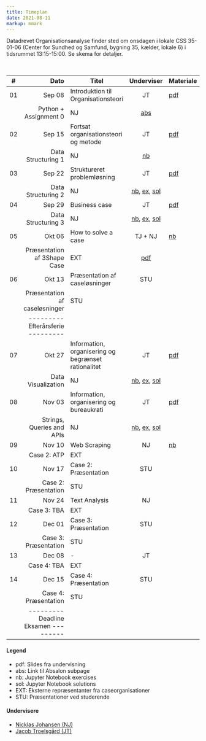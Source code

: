 ```yaml
---
title: Timeplan
date: 2021-08-11
markup: mmark
---
```



Datadrevet Organisationsanalyse finder sted om onsdagen i lokale CSS 35-01-06 (Center for Sundhed og Samfund, bygning 35, kælder, lokale 6) i tidsrummet 13:15-15:00. Se skema for detaljer. 

<br />

\#  | Dato | Titel | Underviser | Materiale
------|------:|-------|:--------:|:------|
01|Sep 08|Introduktion til Organisationsteori|JT| [pdf](https://github.com/NicklasJohansen/DO2021/blob/main/teaching_material/session_1/session_1_slides.pdf) |
  |      |Python + Assignment 0|NJ| [abs](https://absalon.ku.dk/courses/51834/files/folder/Kursusmaterialer/Assignment%200?) | 
02|Sep 15|Fortsat organisationsteori og metode |JT| [pdf](https://github.com/NicklasJohansen/DO2021/blob/main/teaching_material/session_2/session_2_slides.pdf) |
  |      | Data Structuring 1 |NJ| [nb](https://github.com/NicklasJohansen/DO2021/blob/main/teaching_material/session_2/session_2_slides.ipynb) | 
03|Sep 22|Struktureret problemløsning|JT| [pdf](https://github.com/NicklasJohansen/DO2021/blob/main/teaching_material/session_3/session_3_slides.pdf)|
  |      | Data Structuring 2 |NJ| [nb](https://github.com/NicklasJohansen/DO2021/blob/main/teaching_material/session_3/session_3_slides.ipynb),  [ex](https://github.com/NicklasJohansen/DO2021/blob/main/teaching_material/session_3/session_3_exercises.ipynb), [sol](https://github.com/NicklasJohansen/DO2021/blob/main/teaching_material/session_3/session_3_exercises_sol.ipynb)| 
04|Sep 29|Business case|JT| [pdf](https://github.com/NicklasJohansen/DO2021/blob/main/teaching_material/session_4/session_4_slides.pdf)|
  |      | Data Structuring 3 |NJ| [nb](https://github.com/NicklasJohansen/DO2021/blob/main/teaching_material/session_4/session_4_slides.ipynb), [ex](https://github.com/NicklasJohansen/DO2021/blob/main/teaching_material/session_4/session_4_exercises.ipynb), [sol](https://github.com/NicklasJohansen/DO2021/blob/main/teaching_material/session_4/session_4_exercises_sol.ipynb)| 
05|Okt 06| How to solve a case | TJ + NJ| [nb](https://github.com/NicklasJohansen/DO2021/blob/main/teaching_material/session_5/session_5_slides.ipynb) |
  |      |Præsentation af 3Shape Case|EXT| [pdf](https://github.com/NicklasJohansen/DO2021/blob/main/teaching_material/session_5/case/3Shape_case.pdf) | 
06|Okt 13|Præsentation af caseløsninger | STU| |
  |      |Præsentation af caseløsninger | STU| | 
  |      | ---------  Efterårsferie  --------- | | |
07|Okt 27|Information, organisering og begrænset rationalitet|JT| [pdf](https://github.com/NicklasJohansen/DO2021/blob/main/teaching_material/session_7/session_7_slides.pdf) |
  |      | Data Visualization |NJ| [nb](https://github.com/NicklasJohansen/DO2021/blob/main/teaching_material/session_7/session_7_slides.ipynb), [ex](https://github.com/NicklasJohansen/DO2021/blob/main/teaching_material/session_7/session_7_exercises.ipynb), [sol](https://github.com/NicklasJohansen/DO2021/blob/main/teaching_material/session_7/session_7_exercises_sol.ipynb) | 
08|Nov 03|Information, organisering og bureaukrati|JT| [pdf](https://github.com/NicklasJohansen/DO2021/blob/main/teaching_material/session_8/session_8_slides.pdf) |
  |      | Strings, Queries and APIs |NJ| [nb](https://github.com/NicklasJohansen/DO2021/blob/main/teaching_material/session_8/session_8_slides.ipynb), [ex](https://github.com/NicklasJohansen/DO2021/blob/main/teaching_material/session_8/session_8_exercises.ipynb), [sol](https://github.com/NicklasJohansen/DO2021/blob/main/teaching_material/session_8/session_8_exercises_sol.ipynb) | 
09|Nov 10| Web Scraping |NJ| [nb](https://github.com/NicklasJohansen/DO2021/blob/main/teaching_material/session_9/session_9_slides.ipynb) |
  |      |Case 2: ATP|EXT|| 
10|Nov 17|Case 2: Præsentation|STU| |
  |      |Case 2: Præsentation|STU| | 
11|Nov 24| Text Analysis |NJ| |
  |      |Case 3: TBA|EXT|| 
12|Dec 01|Case 3: Præsentation|STU| |
  |      |Case 3: Præsentation|STU| | 
13|Dec 08|-|JT| |
  |      |Case 4: TBA|EXT|| 
14|Dec 15|Case 4: Præsentation|STU| |
  |      |Case 4: Præsentation|STU| | 
  |      | ---------   Deadline Eksamen  --------- | |

#### Legend
- pdf: Slides fra undervisning
- abs: Link til Absalon subpage
- nb: Jupyter Notebook exercises
- sol: Jupyter Notebook solutions
- EXT: Eksterne repræsentanter fra caseorganisationer
- STU: Præsentationer ved studerende

#### Undervisere
- [Nicklas Johansen (NJ)](https://nicklasjohansen.netlify.app/)
- [Jacob Troelsgård (JT)](https://forskning.ku.dk/soeg/result/?pure=da/persons/394369)